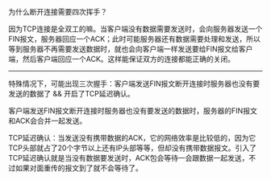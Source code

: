 为什么断开连接需要四次挥手？

因为TCP连接是全双工的嘛。当客户端没有数据需要发送时，会向服务器发送一个FIN报文，服务器回应一个ACK；此时可能服务器还有数据需要处理和发送，所以等到服务器不再需要发送数据时，就也会向客户端一样发送要给FIN报文给客户端，然后客户端回应一个ACK。这样能保证双方的连接都能正确的关闭。

---

特殊情况下，可能出现三次握手：客户端发送FIN报文断开连接时服务器也没有要发送的数据了 && 开启了TCP延迟确认。

客户端发送FIN报文断开连接时服务器也没有要发送的数据时，服务器的FIN报文和ACK会合并一起发送。

TCP延迟确认：当发送没有携带数据的ACK，它的网络效率是比较低的，因为它TCP头部就占了20个字节以上还有IP头部等等，但却没有携带数据报文。引入了TCP延迟确认就是当没有数据要发送时，ACK包会等待一会跟数据一起发送，不过如果对面重传的报文到了就不会等待了。
